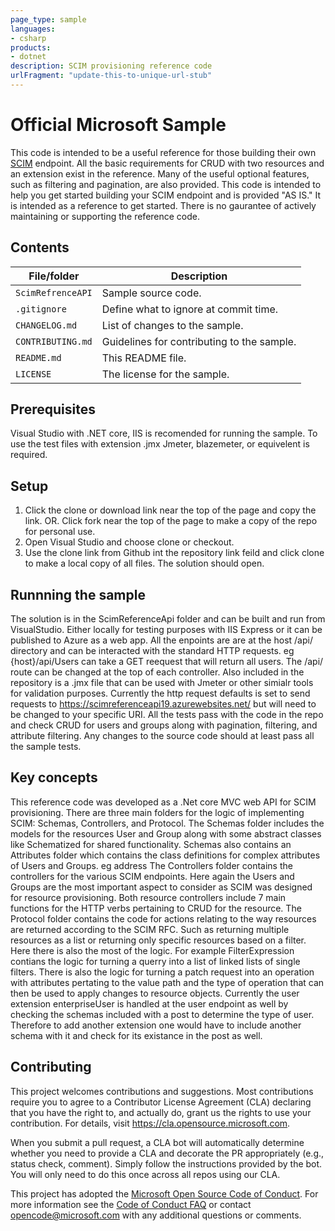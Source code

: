 ```yaml
---
page_type: sample
languages:
- csharp
products:
- dotnet
description: SCIM provisioning reference code  
urlFragment: "update-this-to-unique-url-stub"
---
```


# Official Microsoft Sample

<!-- 
Guidelines on README format: https://review.docs.microsoft.com/help/onboard/admin/samples/concepts/readme-template?branch=master

Guidance on onboarding samples to docs.microsoft.com/samples: https://review.docs.microsoft.com/help/onboard/admin/samples/process/onboarding?branch=master

Taxonomies for products and languages: https://review.docs.microsoft.com/new-hope/information-architecture/metadata/taxonomies?branch=master
-->

This code is intended to be a useful reference for those building their own [SCIM](https://docs.microsoft.com/azure/active-directory/manage-apps/use-scim-to-provision-users-and-groups) endpoint. All the basic requirements for CRUD with two resources and an extension exist in the reference. Many of the useful optional features, such as filtering and pagination, are also provided. This code is intended to help you get started building your SCIM endpoint and is provided "AS IS." It is intended as a reference to get started. There is no gaurantee of actively maintaining or supporting the reference code.  

## Contents


| File/folder       | Description                                |
|-------------------|--------------------------------------------|
| `ScimRefrenceAPI` | Sample source code.                        |
| `.gitignore`      | Define what to ignore at commit time.      |
| `CHANGELOG.md`    | List of changes to the sample.             |
| `CONTRIBUTING.md` | Guidelines for contributing to the sample. |
| `README.md`       | This README file.                          |
| `LICENSE`         | The license for the sample.                |

## Prerequisites

Visual Studio with .NET core, IIS is recomended for running the sample.
To use the test files with extension .jmx Jmeter, blazemeter, or equivelent is required.


## Setup

1. Click the clone or download link near the top of the page and copy the link. OR. Click fork near the top of the page to make a copy of the repo for personal use.
2. Open Visual Studio and choose clone or checkout. 
3. Use the clone link from Github int the repository link feild and click clone to make a local copy of all files. The solution should open.

## Runnning the sample

The solution is in the ScimReferenceApi folder and can be built and run from VisualStudio. Either locally for testing purposes with IIS Express or it can be published to Azure as a web app.
All the enpoints are are at the host /api/ directory and can be interacted with the standard HTTP requests. eg {host}/api/Users can take a GET reequest that will return all users. The /api/ route can be changed at the top of each controller.
Also included in the repository is a .jmx file that can be used with Jmeter or other simialr tools for validation purposes. Currently the http request defaults is set to send requests to https://scimreferenceapi19.azurewebsites.net/ but will need to be changed to your specific URI.
All the tests pass with the code in the repo and check CRUD for users and groups along with pagination, filtering, and attribute filtering. Any changes to the source code should at least pass all the sample tests.

## Key concepts

This reference code was developed as a .Net core MVC web API for SCIM provisioning. There are three main folders for the logic of implementing SCIM: Schemas, Controllers, and Protocol. 
The Schemas folder includes the models for the resources User and Group along with some abstract classes like Schematized for shared functionality. Schemas also contains an Attributes folder which contains the class definitions for complex attributes of Users and Groups. eg address
The Controllers folder contains the controllers for the various SCIM endpoints. Here again the Users and Groups are the most important aspect to consider as SCIM was designed for resource provisioning. Both resource controllers include 7 main functions for the HTTP verbs pertaining to CRUD for the resource. 
The Protocol folder contains the code for actions relating to the way resources are returned according to the SCIM RFC. Such as returning multiple resources as a list or returning only specific resources based on a filter.
Here there is also the most of the logic. For example FilterExpression contians the logic for turning a querry into a list of linked lists of single filters. There is also the logic for turning a patch request into an operation with attributes 
pertating to the value path and the type of operation that can then be used to apply changes to resource objects.
Currently the user extension enterpriseUser is handled at the user endpoint as well by checking the schemas included with a post to determine the type of user. Therefore to add another extension one would have to include another schema with it and check for its existance in the post as well.


## Contributing

This project welcomes contributions and suggestions.  Most contributions require you to agree to a
Contributor License Agreement (CLA) declaring that you have the right to, and actually do, grant us
the rights to use your contribution. For details, visit https://cla.opensource.microsoft.com.

When you submit a pull request, a CLA bot will automatically determine whether you need to provide
a CLA and decorate the PR appropriately (e.g., status check, comment). Simply follow the instructions
provided by the bot. You will only need to do this once across all repos using our CLA.

This project has adopted the [Microsoft Open Source Code of Conduct](https://opensource.microsoft.com/codeofconduct/).
For more information see the [Code of Conduct FAQ](https://opensource.microsoft.com/codeofconduct/faq/) or
contact [opencode@microsoft.com](mailto:opencode@microsoft.com) with any additional questions or comments.
